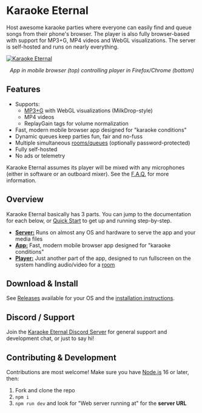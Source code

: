 # Karaoke Eternal

Host awesome karaoke parties where everyone can easily find and queue songs from their phone's browser. The player is also fully browser-based with support for MP3+G, MP4 videos and WebGL visualizations. The server is self-hosted and runs on nearly everything.

[![Karaoke Eternal](/docs/assets/images/README.jpg?raw=true)](/docs/assets/images/README.jpg?raw=true)

<p align="center">
  <i>App in mobile browser (top) controlling player in Firefox/Chrome (bottom)</i>
</p>

## Features

- Supports:
  - [MP3+G](https://en.wikipedia.org/wiki/MP3%2BG) with WebGL visualizations (MilkDrop-style)
  - MP4 videos
  - ReplayGain tags for volume normalization
- Fast, modern mobile browser app designed for "karaoke conditions"
- Dynamic queues keep parties fun, fair and no-fuss
- Multiple simultaneous [rooms/queues](https://www.karaoke-eternal.com/docs/#rooms-admin-only) (optionally password-protected)
- Fully self-hosted
- No ads or telemetry

Karaoke Eternal assumes its player will be mixed with any microphones (either in software or an outboard mixer). See the [F.A.Q.](https://www.karaoke-eternal.com/faq#whats-the-recommended-audio-setup) for more information.

## Overview

 Karaoke Eternal basically has 3 parts. You can jump to the documentation for each below, or [Quick Start](https://www.karaoke-eternal.com/docs/#quick-start) to get up and running step-by-step.

- **[Server:](https://www.karaoke-eternal.com/docs/#karaoke-eternal-server)** Runs on almost any OS and hardware to serve the app and your media files
- **[App:](https://www.karaoke-eternal.com/docs/#karaoke-eternal-the-web-app)** Fast, modern mobile browser app designed for "karaoke conditions"
- **[Player:](https://www.karaoke-eternal.com/docs/#player)** Just another part of the app, designed to run fullscreen on the system handling audio/video for a [room](https://www.karaoke-eternal.com/docs/#rooms-admin-only)

## Download & Install

See <a href="https://github.com/bhj/KaraokeEternal/releases">Releases</a> available for your OS and the [installation instructions](https://www.karaoke-eternal.com/docs/#karaoke-eternal-server).

## Discord / Support

Join the [Karaoke Eternal Discord Server](https://discord.gg/PgqVtFq) for general support and development chat, or just to say hi!

## Contributing & Development

Contributions are most welcome! Make sure you have [Node.js](https://nodejs.org/en/) 16 or later, then:

1. Fork and clone the repo
2. `npm i`
3. `npm run dev` and look for "Web server running at" for the **server URL**
